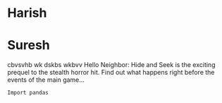 # Harish
#  Suresh  
cbvsvhb  wk dskbs wkbvv Hello Neighbor: Hide and Seek is the exciting prequel to the stealth horror hit. Find out what happens right before the events of the main game...
```
Import pandas 
```

